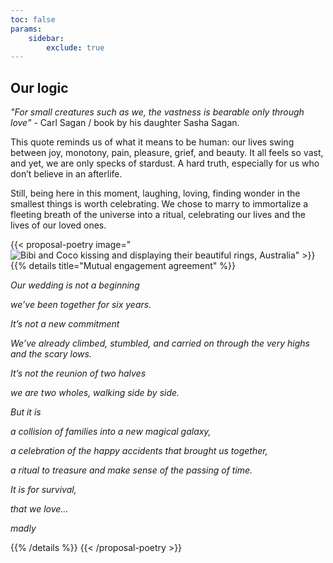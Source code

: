 ```yaml
---
toc: false
params:
    sidebar:
        exclude: true
---
```


## Our logic

_"For small creatures such as we, the vastness is bearable only through love"_ - Carl Sagan / book by his daughter Sasha Sagan.

This quote reminds us of what it means to be human: our lives swing between joy, monotony, pain, pleasure, grief, and beauty. It all feels so vast, and yet, we are only specks of stardust. A hard truth, especially for us who don’t believe in an afterlife.

Still, being here in this moment, laughing, loving, finding wonder in the smallest things is worth celebrating. We chose to marry to immortalize a fleeting breath of the universe into a ritual, celebrating our lives and the lives of our loved ones.

{{< proposal-poetry image="![Bibi and Coco kissing and displaying their beautiful rings, Australia](/images/proposal.webp)" >}}
{{% details title="Mutual engagement agreement" %}}

_Our wedding is not a beginning_

_we’ve been together for six years._

_It’s not a new commitment_

_We’ve already climbed, stumbled, and carried on through the very highs and the scary lows._

_It’s not the reunion of two halves_

_we are two wholes, walking side by side._

_But it is_

_a collision of families into a new magical galaxy,_

_a celebration of the happy accidents that brought us together,_

_a ritual to treasure and make sense of the passing of time._

_It is for survival,_

_that we love…_

_madly_

{{% /details %}}
{{< /proposal-poetry >}}
